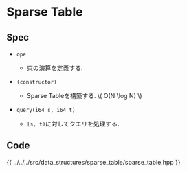 # Sparse Table

## Spec

- `ope`
  - 束の演算を定義する.

- `(constructor)`
  - Sparse Tableを構築する. \\( O(N \log N) \\)

- `query(i64 s, i64 t)`
  - `[s, t)`に対してクエリを処理する.

## Code

{{ ../../../src/data_structures/sparse_table/sparse_table.hpp }}
